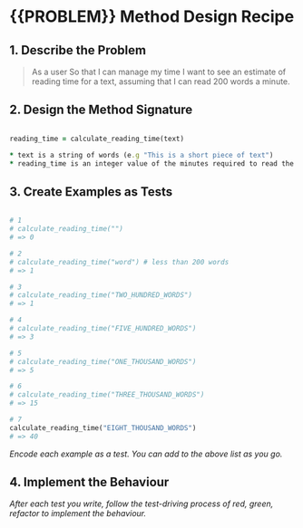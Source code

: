 # {{PROBLEM}} Method Design Recipe

## 1. Describe the Problem

> As a user
> So that I can manage my time
> I want to see an estimate of reading time for a text, assuming that I can read 200 words a minute.

## 2. Design the Method Signature

```ruby

reading_time = calculate_reading_time(text)

* text is a string of words (e.g "This is a short piece of text")
* reading_time is an integer value of the minutes required to read the text, rounded up to the nearest minute

```

## 3. Create Examples as Tests

```ruby

# 1
# calculate_reading_time("")
# => 0

# 2
# calculate_reading_time("word") # less than 200 words
# => 1

# 3
# calculate_reading_time("TWO_HUNDRED_WORDS")
# => 1

# 4
# calculate_reading_time("FIVE_HUNDRED_WORDS")
# => 3

# 5
# calculate_reading_time("ONE_THOUSAND_WORDS")
# => 5

# 6
# calculate_reading_time("THREE_THOUSAND_WORDS")
# => 15

# 7
calculate_reading_time("EIGHT_THOUSAND_WORDS")
# => 40

```

_Encode each example as a test. You can add to the above list as you go._

## 4. Implement the Behaviour

_After each test you write, follow the test-driving process of red, green, refactor to implement the behaviour._